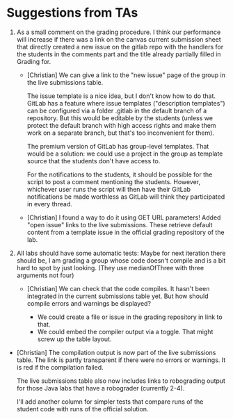 # Suggestions from TAs

1. As a small comment on the grading procedure. I think our
   performance will increase if there was a link on the canvas current
   submission sheet that directly created a new issue on the gitlab repo
   with the handlers for the students in the comments part and the title
   already partially filled in Grading for.
   
   * [Christian]
     We can give a link to the "new issue" page of the group in the live submissions table.
     
     The issue template is a nice idea, but I don't know how to do that.
     GitLab has a feature where issue templates ("description templates")
     can be configured via a folder .gitlab in the default branch of a repository.
     But this would be editable by the students (unless we protect the default branch with high
     access rights and make them work on a separate branch, but that's too inconvenient for them).

     The premium version of GitLab has group-level templates.
     That would be a solution: we could use a project in the group
     as template source that the students don't have access to.

     For the notifications to the students, it should be possible for the script
     to post a comment mentioning the students. However, whichever user runs
     the script will then have their GitLab notifications be made worthless
     as GitLab will think they participated in every thread.

   * [Christian]
     I found a way to do it using GET URL parameters!
     Added "open issue" links to the live submissions.
     These retrieve default content from a template issue in the official grading repository of the lab.

2. All labs should have some automatic tests:
   Maybe for next iteration there should be, I am grading a group
   whose code doesn't compile and is a bit hard to spot by just
   looking. (They use medianOfThree with three arguments not four)
   
   * [Christian]
     We can check that the code compiles.
     It hasn't been integrated in the current submissions table yet.
     But how should compile errors and warnings be displayed?
     
     - We could create a file or issue in the grading repository in link to that.
     - We could embed the compiler output via a toggle.
       That might screw up the table layout.

  * [Christian]
    The compilation output is now part of the live submissions table.
    The link is partly transparent if there were no errors or warnings.
    It is red if the compilation failed.
    
    The live submissions table also now includes links to robograding output
    for those Java labs that have a robograder (currently 2-4).
    
    I'll add another column for simpler tests that compare runs of the student code
    with runs of the official solution.
